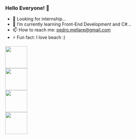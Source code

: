 ### Hello Everyone! 👋

- 🔭 Looking for internship...
- 🌱 I’m currently learning Front-End Development and C#...
- 📫 How to reach me: pedro.mellare@gmail.com
- ⚡ Fun fact: I love beach :)

<div>
<img src="https://cdn.jsdelivr.net/gh/devicons/devicon/icons/javascript/javascript-original.svg" height= 70px width= 70px/>
<div/>
<div>
<img src="https://cdn.jsdelivr.net/gh/devicons/devicon/icons/css3/css3-original-wordmark.svg" height= 70px width= 70px/>
<div/>
<div>
<img src="https://cdn.jsdelivr.net/gh/devicons/devicon/icons/html5/html5-original-wordmark.svg" height= 70px width= 70px/>
<div/>
<div>
<img src="https://cdn.jsdelivr.net/gh/devicons/devicon/icons/csharp/csharp-original.svg" height= 70px width= 70px/>
<div/>
